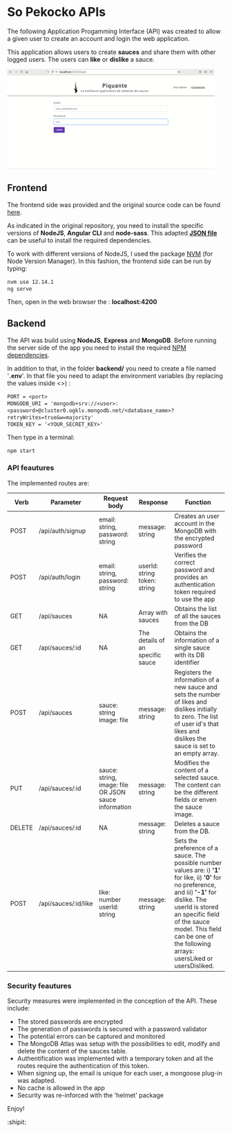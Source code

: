 # So Pekocko APIs

The following Application Progamming Interface (API) was created to allow a given user to create an account and login the web application.

This application allows users to create **sauces** and share them with other logged users. The users can **like** or **dislike** a sauce.

![alt text](https://github.com/AaronMillOro/AaronMillanOropeza_6_18062021/blob/master/so_peckocko_demo.gif)

## Frontend
The frontend side was provided and the original source code can be found [here](https://github.com/OpenClassrooms-Student-Center/dwj-projet6).

As indicated in the original repository, you need to install the specific versions of **NodeJS**, **Angular CLI** and **node-sass**. This adapted **[JSON file](https://github.com/AaronMillOro/AaronMillanOropeza_6_18062021/blob/master/frontend/package.json)** can be useful to install the required dependencies.

To work with different versions of NodeJS, I used the package [NVM](https://github.com/nvm-sh/nvm/blob/master/README.md) (for Node Version Manager). In this fashion, the frontend side can be run by typing:

```
nvm use 12.14.1
ng serve
```

Then, open in the web browser the :  **localhost:4200**

## Backend

The API was build using **NodeJS**, **Express** and **MongoDB**. Before running the server side of the app you need to install the required [NPM dependencies](https://github.com/AaronMillOro/AaronMillanOropeza_6_18062021/blob/master/backend/package.json).

In addition to that, in the folder **backend/** you need to create a file named '**.env**'. In that file you need to adapt the environment variables  (by replacing the values inside <>) :

```
PORT = <port>
MONGODB_URI = 'mongodb+srv://<user>:<password>@cluster0.ogklv.mongodb.net/<database_name>?retryWrites=true&w=majority'
TOKEN_KEY = '<YOUR_SECRET_KEY>'
```


Then type in a terminal:

```
npm start
```

### API feautures

The implemented routes are:

| Verb   | Parameter            | Request body                                            | Response                         | Function                                                                                                                                                                                                                                                         |
|--------|----------------------|---------------------------------------------------------|----------------------------------|------------------------------------------------------------------------------------------------------------------------------------------------------------------------------------------------------------------------------------------------------------------|
| POST   | /api/auth/signup     | email: string,  password: string                        | message: string                  | Creates an user account  in the MongoDB with the  encrypted password                                                                                                                                                                                             |
| POST   | /api/auth/login      | email: string,  password: string                        | userId: string token: string     | Verifies the correct password  and provides an authentication token required to use the app                                                                                                                                                                      |
| GET    | /api/sauces          | NA                                                      | Array with sauces                | Obtains the list of all  the sauces from the DB                                                                                                                                                                                                                  |
| GET    | /api/sauces/:id      | NA                                                      | The details of an specific sauce | Obtains the information of a single sauce with its DB identifier                                                                                                                                                                                                 |
| POST   | /api/sauces          | sauce: string image: file                               | message: string                  | Registers the information of a  new sauce and sets the number of likes and dislikes initially to zero. The list of user id's that likes and dislikes the sauce is  set to an empty array.                                                                        |
| PUT    | /api/sauces/:id      | sauce: string,  image: file  OR  JSON sauce information | message: string                  | Modifies the content of a selected sauce. The content can be the different fields or enven the sauce image.                                                                                                                                                      |
| DELETE | /api/sauces/:id      | NA                                                      | message: string                  | Deletes a sauce from the DB.                                                                                                                                                                                                                                     |
| POST   | /api/sauces/:id/like | like: number userId: string                             | message: string                  | Sets the preference of a sauce. The possible number values are: i) **'1'** for like, ii) **'0'** for no preference, and iii) **'-1'** for dislike.   The userId is stored an   specific field of the sauce model. This field can be one of the following  arrays: usersLiked or usersDisliked.  |


### Security feautures

Security measures were implemented in the conception of the API. These include:

 * The stored passwords  are encrypted
 * The generation of passwords is secured with a password validator
 * The potential errors can be captured and monitored
 * The MongoDB Atlas was setup with the possibilities to edit, modify and delete the content of the sauces table.
 * Authentification was implemented with a temporary token and all the routes require the authentication of this token.
 * When signing up, the email is unique for each user, a mongoose plug-in was adapted.
 * No cache is allowed in the app
 * Security was re-inforced with the 'helmet' package

Enjoy!

:shipit:

